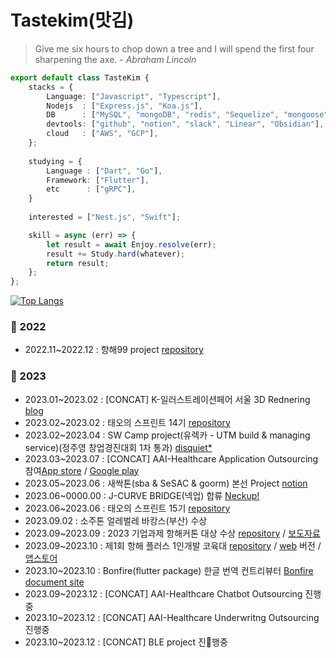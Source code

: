# Tastekim(맛김)
> Give me six hours to chop down a tree and I will spend the first four sharpening the axe. - _Abraham Lincoln_
```typescript
export default class TasteKim {
    stacks = {
        Language: ["Javascript", "Typescript"],
        Nodejs  : ["Express.js", "Koa.js"],
        DB      : ["MySQL", "mongoDB", "redis", "Sequelize", "mongoose", "Firestore"],
        devtools: ["github", "notion", "slack", "Linear", "Obsidian"],
        cloud   : ["AWS", "GCP"],
    };
    
    studying = {
        Language : ["Dart", "Go"],
        Framework: ["Flutter"],
        etc      : ["gRPC"],
    }
    
    interested = ["Nest.js", "Swift"];

    skill = async (err) => {
        let result = await Enjoy.resolve(err);
        result += Study.hard(whatever);
        return result;
    };
};
```
[![Top Langs](https://github-readme-stats.vercel.app/api/top-langs/?username=tastekim&hide=javascript,html,ruby,objective-c,python,swift,procfile,dockerfile,shell,css&langs_count=10&layout=compact)]()

### 👣 2022
- 2022.11~2022.12 : 항해99 project [repository](https://github.com/tastekim/WeAllLie-BE)

### 👣 2023
- 2023.01~2023.02 : [CONCAT] K-일러스트레이션페어 서울 3D Rednering [blog](https://tastekim.notion.site/WIL-Photogrammetry-2023-K-bca68e97baae4976881e93677f80af98)
- 2023.02~2023.02 : 태오의 스프린트 14기 [repository](https://github.com/TEAM-DREAMCATCHER)
- 2023.02~2023.04 : SW Camp project(유렉카 - UTM build & managing service)(정주영 창업경진대회 1차 통과) [disquiet*](https://disquiet.io/product/%EC%9C%A0%EB%A0%89%EC%B9%B4-1679901595623)
- 2023.03~2023.07 : [CONCAT] AAI-Healthcare Application Outsourcing 참여[App store](https://apps.apple.com/kr/app/%EC%95%94%ED%96%89%EC%96%B4%EC%82%AC-%EB%82%98%EC%9D%98-%EA%B1%B4%EA%B0%95-%EC%9C%A0%ED%98%95%EC%9D%80/id6450022222) / [Google play](https://play.google.com/store/apps/details?id=com.aaihc.amhaengeosa&hl=ko-KR&pli=1)
- 2023.05~2023.06 : 새싹톤(sba & SeSAC & goorm) 본선 Project [notion](https://www.notion.so/c3cc0ba7d2654207ae817eccb1fd81ec?pvs=4)
- 2023.06~0000.00 : J-CURVE BRIDGE(넥업) 합류 [Neckup!](https://neckup.fitness)
- 2023.06~2023.06 : 태오의 스프린트 15기 [repository](https://github.com/Naughty-ya)
- 2023.09.02 : 소주톤 얼레벌레 바캉스(부산) 수상
- 2023.09~2023.09 : 2023 기업과제 항해커톤 대상 수상 [repository](https://github.com/LMS-horangEDU) / [보도자료](https://www.aitimes.com/news/articleView.html?idxno=154150)
- 2023.09~2023.10 : 제1회 항해 플러스 1인개발 코육대 [repository](https://github.com/Hanghae-Athletic-TETRIS) / [web](https://hanghae-bae7d.web.app/) 버전 / [앱스토어](https://apps.apple.com/kr/app/%EB%84%88%EB%8F%84%EB%82%98%EB%8F%84-%ED%85%8C%ED%8A%B8%EB%A6%AC%EC%8A%A4/id6468504024)
- 2023.10~2023.10 : Bonfire(flutter package) 한글 번역 컨트리뷰터 [Bonfire document site](https://github.com/bonfire-engine/bonfire-engine.github.io)
- 2023.09~2023.12 : [CONCAT] AAI-Healthcare Chatbot Outsourcing 진행중
- 2023.10~2023.12 : [CONCAT] AAI-Healthcare Underwritng Outsourcing 진행중
- 2023.10~2023.12 : [CONCAT] BLE project 진행중
